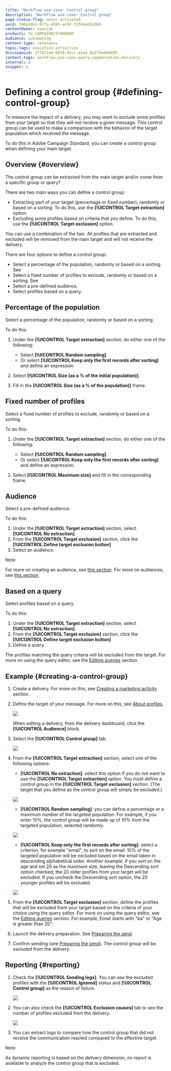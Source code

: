 ```yaml
---
title: "Workflow use-case: Control group"
description: "Workflow use-case: Control group"
page-status-flag: never-activated
uuid: 396a3de1-6ffa-4385-ac9f-15fdeae5a366
contentOwner: sauviat
products: SG_CAMPAIGN/STANDARD
audience: automating
content-type: reference
topic-tags: execution-activities
discoiquuid: 377821e6-69f8-41cc-a1ad-8a2f5ed4d409
context-tags: workflow,use-case,query,segmentation,delivery 
internal: n
snippet: y
---
```


# Defining a control group {#defining-control-group}

To measure the impact of a delivery, you may want to exclude some profiles from your target so that they will not receive a given message. This control group can be used to make a comparison with the behavior of the target population which received the message.

To do this in Adobe Campaign Standard, you can create a control group when defining your main target.

## Overview {#overview}

The control group can be extracted from the main target and/or come from a specific group or query?

There are two main ways you can define a control group:
* Extracting part of your target (percentage or fixed number), randomly or based on a sorting. To do this, use the **[!UICONTROL Target extraction]** option.
* Excluding some profiles based on criteria that you define. To do this, use the **[!UICONTROL Target exclusion]** option.

You can use a combination of the two. All profiles that are extracted and excluded will be removed from the main target and will not receive the delivery.

There are four options to define a control group:
* Select a percentage of the population, randomly or based on a sorting. See 
* Select a fixed number of profiles to exclude, randomly or based on a sorting. See 
* Select a pre-defined audience.
* Select profiles based on a query.

<!--You can define a control group at the delivery level or in a workflow.
Can you define it at the campaign level? If so, how?
Can you define it for anything else?
Can you reuse a control group in a delivery, a workflow, a campaign, something else?
Can you use a control group for all channels? email, SMS, direct mail-->

## Percentage of the population

Select a percentage of the population, randomly or based on a sorting.

To do this:
1. Under the **[!UICONTROL Target extraction]** section, do either one of the following:
    
    * Select **[!UICONTROL Random sampling]**.
    * Or select **[!UICONTROL Keep only the first records after sorting]** and define an expression
    
1. Select **[!UICONTROL Size (as a % of the initial population)]**.
1. Fill in the **[!UICONTROL Size (as a % of the population)]** frame.

## Fixed number of profiles

Select a fixed number of profiles to exclude, randomly or based on a sorting.

To do this:
1. Under the **[!UICONTROL Target extraction]** section, do either one of the following:

    * Select **[!UICONTROL Random sampling]**.
    * Or select **[!UICONTROL Keep only the first records after sorting]** and define an expression.

1. Select **[!UICONTROL Maximum size]** and fill in the corresponding frame.

## Audience

Select a pre-defined audience.

To do this:

1. Under the **[!UICONTROL Target extraction]** section, select **[!UICONTROL No extraction]**.
1. From the **[!UICONTROL Target exclusion]** section, click the **[!UICONTROL Define target exclusion button]**
1. Select an audience.

>[!NOTE]
>
>For more on creating an audience, see [this section](../../audiences/using/creating-audiences.md).
>For more on audiences, see [this section](../../audiences/using/about-audiences.md).

## Based on a query

Select profiles based on a query.

To do this:

1. Under the **[!UICONTROL Target extraction]** section, select **[!UICONTROL No extraction]**.
1. From the **[!UICONTROL Target exclusion]** section, click the **[!UICONTROL Define target exclusion button]**
1. Define a query.

The profiles matching the query criteria will be excluded from the target. For more on using the query editor, see the [Editing queries](automating/using/editing-queries.md) section.

## Example {#creating-a-control-group}

1. Create a delivery. For more on this, see [Creating a marketing activity](../../start/using/marketing-activities.md#creating-a-marketing-activity) section.
1. Define the target of your message. For more on this, see [About profiles](../../audiences/using/about-profiles.md).

    ![](assets/control-group-audience.png)

    When editing a delivery, from the delivery dashboard, click the **[!UICONTROL Audience]** block.

1. Select the **[!UICONTROL Control group]** tab.

    ![](assets/control-group-tab.png)

1. From the **[!UICONTROL Target extraction]** section, select one of the following options:

    * **[!UICONTROL No extraction]**: select this option if you do not want to use the **[!UICONTROL Target extraction]** option. You must define a control group in the **[!UICONTROL Target exclusion]** section. (The target that you define as the control group will simply be excluded.)

    ![](assets/control-group-no-extraction.png)

    * **[!UICONTROL Random sampling]**: you can define a percentage or a maximum number of the targeted population. For example, if you enter 10%, the control group will be made up of 10% from the targeted population, selected randomly.

    ![](assets/control-group-random-sampling.png)

    * **[!UICONTROL Keep only the first records after sorting]**: select a criterion, for example "email", to sort on the email: 10% of the targeted population will be excluded based on the email taken in descending alphabetical order.
    Another example: if you sort on the age and set 20 as the maximum size, leaving the Descending sort option checked, the 20 older profiles from your target will be excluded. If you uncheck the Descending sort option, the 20 younger profiles will be excluded.

    ![](assets/control-group-keep-first-records.png)

1. From the **[!UICONTROL Target exclusion]** section, define the profiles that will be excluded from your target based on the criteria of your choice using the query editor. For more on using the query editor, see the [Editing queries](automating/using/editing-queries.md) section. For example, Email starts with "ba" or "Age is greater than 20".

1. Launch the delivery preparation. See [Preparing the send](../../sending/using/preparing-the-send.md).
1. Confirm sending (see [Preparing the send](../../sending/using/preparing-the-send.md)).
The control group will be excluded from the delivery.

## Reporting {#reporting}

1. Check the **[!UICONTROL Sending logs]**. You can see the excluded profiles with the **[!UICONTROL Ignored]** status and **[!UICONTROL Control group]** as the reason of failure.

    ![](assets/control-group-sending-logs.png)

1. You can also check the **[!UICONTROL Exclusion causes]** tab to see the number of profiles excluded from the delivery.

    ![](assets/control-group-exclusion-causes.png)

1. You can extract logs to compare how the control group that did not receive the communication reacted compared to the effective target.

>[!NOTE]
>
>As dynamic reporting is based on the delivery dimension, no report is available to analyze the control group that is excluded.

<!--As Dynamic Reporting are based on Delivery dimension, we cannot analyze what is excluded. We won’t change this behavior and this is the reason why Dynamic Reporting cannot help us here.
Also, we won’t build dedicated report for this.

## Reusing the same control group {#reusing-same-control-group}

The example above enables to create a global control group, as this is stored as a profile attribute independently from deliveries.

Consequently, next time you want to use the same control group, you can segment on the new “Control group” field rather than doing a random segmentation.

Can you do this?-->
